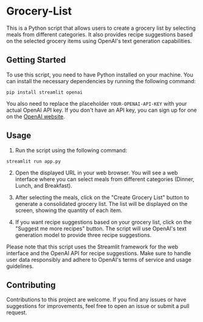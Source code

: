 # Grocery-List
This is a Python script that allows users to create a grocery list by selecting meals from different categories. It also provides recipe suggestions based on the selected grocery items using OpenAI's text generation capabilities.

## Getting Started

To use this script, you need to have Python installed on your machine. You can install the necessary dependencies by running the following command:
```
pip install streamlit openai
```
You also need to replace the placeholder `YOUR-OPENAI-API-KEY` with your actual OpenAI API key. If you don't have an API key, you can sign up for one on the [OpenAI website](https://openai.com/).

## Usage

1. Run the script using the following command:
```
streamlit run app.py
```

2. Open the displayed URL in your web browser. You will see a web interface where you can select meals from different categories (Dinner, Lunch, and Breakfast).

3. After selecting the meals, click on the "Create Grocery List" button to generate a consolidated grocery list. The list will be displayed on the screen, showing the quantity of each item.

4. If you want recipe suggestions based on your grocery list, click on the "Suggest me more recipes" button. The script will use OpenAI's text generation model to provide three recipe suggestions.

Please note that this script uses the Streamlit framework for the web interface and the OpenAI API for recipe suggestions. Make sure to handle user data responsibly and adhere to OpenAI's terms of service and usage guidelines.

## Contributing

Contributions to this project are welcome. If you find any issues or have suggestions for improvements, feel free to open an issue or submit a pull request.